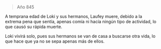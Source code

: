 > Año 845

A temprana edad de Loki y sus hermanos, Laufey muere, debido a la extrema pena que sentía, apenas comía ni hacía ningún tipo de actividad, lo que causó su rápida muerte.

Loki vivirá solo, pues sus hermanos se van de casa a buscarse otra vida, lo que hace que ya no se sepa apenas más de ellos.

